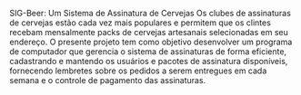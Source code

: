 SIG-Beer: Um Sistema de Assinatura de Cervejas
Os clubes de assinaturas de cervejas estão cada vez mais populares e permitem que os clintes recebam mensalmente packs de cervejas artesanais selecionadas em seu endereço. O presente projeto tem como objetivo desenvolver um programa de computador que gerencia o sistema de assinaturas de forma eficiente, cadastrando e mantendo os usuários e pacotes de assinatura disponíveis, fornecendo lembretes sobre os pedidos a serem entregues em cada semana e o controle de pagamento das assinaturas.
